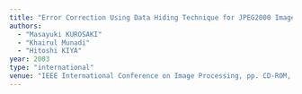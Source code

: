 ```yaml
---
title: "Error Correction Using Data Hiding Technique for JPEG2000 Images "
authors:
  - "Masayuki KUROSAKI"
  - "Khairul Munadi"
  - "Hitoshi KIYA"
year: 2003
type: "international"
venue: "IEEE International Conference on Image Processing, pp. CD-ROM, Barcelona, Spain, 2003-09-17."
---
```

